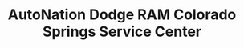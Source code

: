 ---
title: "AutoNation Dodge RAM Colorado Springs Service Center"
url: /colorado-springs/autonation-dodge-ram-colorado-springs-service-center/
shop: car
---